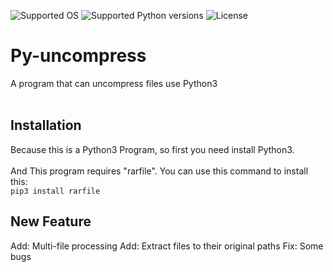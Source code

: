 ![Supported OS](https://img.shields.io/badge/Supported%20OS-All-blue.svg)
![Supported Python versions](https://img.shields.io/badge/Python-3.4-brightgreen.svg)
![License](https://img.shields.io/hexpm/l/plug.svg)
# Py-uncompress
A program that can uncompress files use Python3<br>
<br>

## Installation
Because this is a Python3 Program, so first you need install Python3.<br>
<br>
And This program requires "rarfile". You can use this command to install this: <br>
`pip3 install rarfile`

## New Feature
Add: Multi-file processing
Add: Extract files to their original paths
Fix: Some bugs
